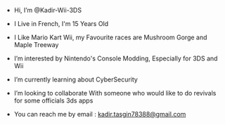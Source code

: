 - Hi, I’m @Kadir-Wii-3DS

- I Live in French, I'm 15 Years Old

- I Like Mario Kart Wii, my Favourite races are Mushroom Gorge and Maple Treeway

- I’m interested by Nintendo's Console
Modding, Especially for 3DS and Wii

- I’m currently learning about CyberSecurity
  
- I’m looking to collaborate With someone who would like to do revivals for some officials 3ds apps
  
- You can reach me by email : kadir.tasgin78388@gmail.com


<!---
Kadir-Wii-3DS/Kadir-Wii-3DS is a ✨ special ✨ repository because its `README.md` (this file) appears on your GitHub profile.
You can click the Preview link to take a look at your changes.
--->
